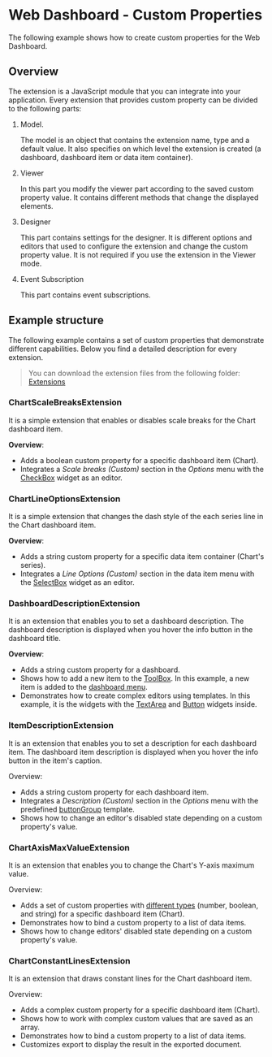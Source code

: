 ﻿# Web Dashboard - Custom Properties

The following example shows how to create custom properties for the Web Dashboard.

## Overview

The extension is a JavaScript module that you can integrate into your application. Every extension that provides custom property can be divided to the following parts:

1. Model.

    The model is an object that contains the extension name, type and a default value. It also specifies on which level the extension is created (a dashboard, dashboard item or data item container).

2. Viewer

    In this part you modify the viewer part according to the saved custom property value. It contains different methods that change the displayed elements.

3. Designer

    This part contains settings for the designer. It is different options and editors that used to configure the extension and change the custom property value. It is not required if you use the extension in the Viewer mode.

4. Event Subscription

    This part contains event subscriptions.

## Example structure

The following example contains a set of custom properties that demonstrate different capabilities. Below you find a detailed description for every extension.

> You can download the extension files from the following folder: [Extensions](CS/AspMvcDashboardCustomPropertiesSample/Content/extensions)

### ChartScaleBreaksExtension

It is a simple extension that enables or disables scale breaks for the Chart dashboard item.

**Overview**:
- Adds a boolean custom property for a specific dashboard item (Chart).
- Integrates a _Scale breaks (Custom)_ section in the _Options_ menu with the [CheckBox](https://js.devexpress.com/DevExtreme/ApiReference/UI_Widgets/dxCheckBox/) widget as an editor.

### ChartLineOptionsExtension

It is a simple extension that changes the dash style of the each series line in the Chart dashboard item.

**Overview**:
- Adds a string custom property for a specific data item container (Chart's series).
- Integrates a _Line Options (Custom)_ section in the data item menu with the [SelectBox](https://js.devexpress.com/DevExtreme/ApiReference/UI_Widgets/dxSelectBox/) widget as an editor.

### DashboardDescriptionExtension

It is an extension that enables you to set a dashboard description. The dashboard description is displayed when you hover the info button in the dashboard title.

**Overview**:
- Adds a string custom property for a dashboard.
- Shows how to add a new item to the [ToolBox](https://docs.devexpress.com/Dashboard/117442/designer-and-viewer-applications/web-dashboard/ui-elements/toolbox?v=20.1). In this example, a new item is added to the [dashboard menu](https://docs.devexpress.com/Dashboard/117444/designer-and-viewer-applications/web-dashboard/ui-elements/dashboard-menu?v=20.1).
- Demonstrates how to create complex editors using templates. In this example, it is the [](https://js.devexpress.com/DevExtreme/ApiReference/UI_Widgets/dxPopup/) widgets with the [TextArea](https://js.devexpress.com/DevExtreme/ApiReference/UI_Widgets/dxTextArea/) and [Button](https://js.devexpress.com/DevExtreme/ApiReference/UI_Widgets/dxButtonGroup/) widgets inside.

### ItemDescriptionExtension

It is an extension that enables you to set a description for each dashboard item. The dashboard item description is displayed when you hover the info button in the item's caption.


Overview:
- Adds a string custom property for each dashboard item.
- Integrates a _Description (Custom)_ section in the _Options_ menu with the predefined [buttonGroup](https://docs.devexpress.com/Dashboard/js-DevExpress.Dashboard.Designer.FormItemTemplates?v=20.1#js_devexpress_dashboard_designer_formitemtemplates_buttongroup_static) template.
- Shows how to change an editor's disabled state depending on a custom property's value.

### ChartAxisMaxValueExtension

It is an extension that enables you to change the Chart's Y-axis maximum value.

Overview:
- Adds a set of custom properties with [different types](https://docs.devexpress.com/Dashboard/js-DevExpress.Dashboard.Model.CustomPropertyMetadata?v=20.1#js_devexpress_dashboard_model_custompropertymetadata_valuetype) (number, boolean, and string) for a specific dashboard item (Chart).
- Demonstrates how to bind a custom property to a list of data items.
- Shows how to change editors' disabled state depending on a custom property's value.

### ChartConstantLinesExtension

It is an extension that draws constant lines for the Chart dashboard item.

Overview:
- Adds a complex custom property for a specific dashboard item (Chart).
- Shows how to work with complex custom values that are saved as an array.
- Demonstrates how to bind a custom property to a list of data items.
- Customizes export to display the result in the exported document.
